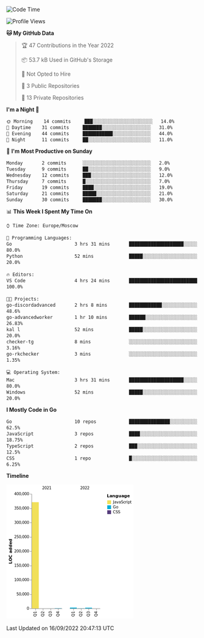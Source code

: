 <!--START_SECTION:waka-->
![Code Time](http://img.shields.io/badge/Code%20Time-411%20hrs%206%20mins-blue)

![Profile Views](http://img.shields.io/badge/Profile%20Views-0-blue)

**🐱 My GitHub Data** 

> 🏆 47 Contributions in the Year 2022
 > 
> 📦 53.7 kB Used in GitHub's Storage 
 > 
> 🚫 Not Opted to Hire
 > 
> 📜 3 Public Repositories 
 > 
> 🔑 13 Private Repositories  
 > 
**I'm a Night 🦉** 

```text
🌞 Morning    14 commits     ███░░░░░░░░░░░░░░░░░░░░░░   14.0% 
🌆 Daytime    31 commits     ███████░░░░░░░░░░░░░░░░░░   31.0% 
🌃 Evening    44 commits     ███████████░░░░░░░░░░░░░░   44.0% 
🌙 Night      11 commits     ██░░░░░░░░░░░░░░░░░░░░░░░   11.0%

```
📅 **I'm Most Productive on Sunday** 

```text
Monday       2 commits      ░░░░░░░░░░░░░░░░░░░░░░░░░   2.0% 
Tuesday      9 commits      ██░░░░░░░░░░░░░░░░░░░░░░░   9.0% 
Wednesday    12 commits     ███░░░░░░░░░░░░░░░░░░░░░░   12.0% 
Thursday     7 commits      █░░░░░░░░░░░░░░░░░░░░░░░░   7.0% 
Friday       19 commits     ████░░░░░░░░░░░░░░░░░░░░░   19.0% 
Saturday     21 commits     █████░░░░░░░░░░░░░░░░░░░░   21.0% 
Sunday       30 commits     ███████░░░░░░░░░░░░░░░░░░   30.0%

```


📊 **This Week I Spent My Time On** 

```text
⌚︎ Time Zone: Europe/Moscow

💬 Programming Languages: 
Go                       3 hrs 31 mins       ████████████████████░░░░░   80.0% 
Python                   52 mins             █████░░░░░░░░░░░░░░░░░░░░   20.0%

🔥 Editors: 
VS Code                  4 hrs 24 mins       █████████████████████████   100.0%

🐱‍💻 Projects: 
go-discordadvanced       2 hrs 8 mins        ████████████░░░░░░░░░░░░░   48.6% 
go-advancedworker        1 hr 10 mins        ██████░░░░░░░░░░░░░░░░░░░   26.83% 
kal l                    52 mins             █████░░░░░░░░░░░░░░░░░░░░   20.0% 
checker-tg               8 mins              ░░░░░░░░░░░░░░░░░░░░░░░░░   3.16% 
go-rkchecker             3 mins              ░░░░░░░░░░░░░░░░░░░░░░░░░   1.35%

💻 Operating System: 
Mac                      3 hrs 31 mins       ████████████████████░░░░░   80.0% 
Windows                  52 mins             █████░░░░░░░░░░░░░░░░░░░░   20.0%

```

**I Mostly Code in Go** 

```text
Go                       10 repos            ███████████████░░░░░░░░░░   62.5% 
JavaScript               3 repos             ████░░░░░░░░░░░░░░░░░░░░░   18.75% 
TypeScript               2 repos             ███░░░░░░░░░░░░░░░░░░░░░░   12.5% 
CSS                      1 repo              █░░░░░░░░░░░░░░░░░░░░░░░░   6.25%

```


**Timeline**

![Chart not found](https://raw.githubusercontent.com/jeezft/jeezft/main/charts/bar_graph.png) 


 Last Updated on 16/09/2022 20:47:13 UTC
<!--END_SECTION:waka-->
